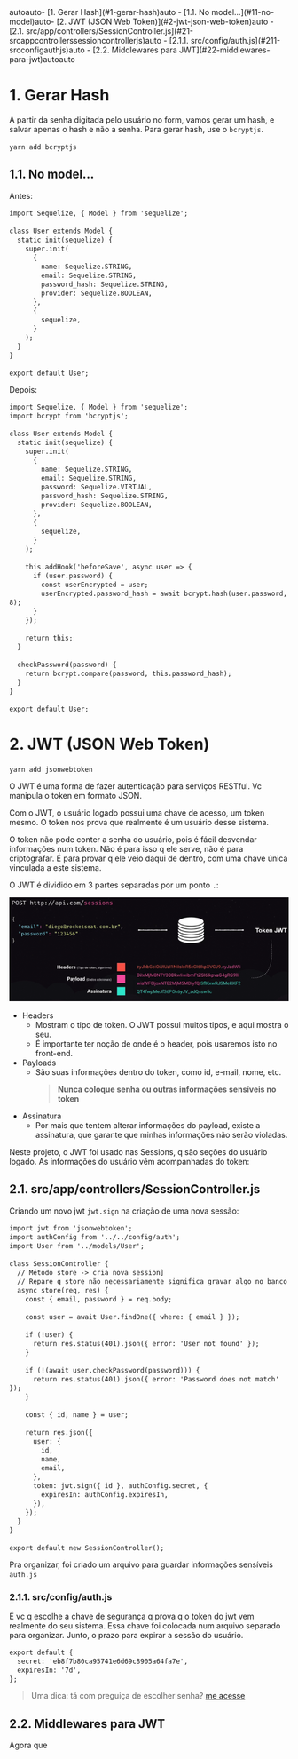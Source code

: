 <!-- TOC -->autoauto- [1. Gerar Hash](#1-gerar-hash)auto  - [1.1. No model...](#11-no-model)auto- [2. JWT (JSON Web Token)](#2-jwt-json-web-token)auto  - [2.1. src/app/controllers/SessionController.js](#21-srcappcontrollerssessioncontrollerjs)auto    - [2.1.1. src/config/auth.js](#211-srcconfigauthjs)auto  - [2.2. Middlewares para JWT](#22-middlewares-para-jwt)autoauto<!-- /TOC -->

# 1. Gerar Hash

A partir da senha digitada pelo usuário no form, vamos gerar um hash, e salvar
apenas o hash e não a senha. Para gerar hash, use o `bcryptjs`.

`yarn add bcryptjs`

## 1.1. No model...

Antes:

```
import Sequelize, { Model } from 'sequelize';

class User extends Model {
  static init(sequelize) {
    super.init(
      {
        name: Sequelize.STRING,
        email: Sequelize.STRING,
        password_hash: Sequelize.STRING,
        provider: Sequelize.BOOLEAN,
      },
      {
        sequelize,
      }
    );
  }
}

export default User;
```

Depois:

```
import Sequelize, { Model } from 'sequelize';
import bcrypt from 'bcryptjs';

class User extends Model {
  static init(sequelize) {
    super.init(
      {
        name: Sequelize.STRING,
        email: Sequelize.STRING,
        password: Sequelize.VIRTUAL,
        password_hash: Sequelize.STRING,
        provider: Sequelize.BOOLEAN,
      },
      {
        sequelize,
      }
    );

    this.addHook('beforeSave', async user => {
      if (user.password) {
        const userEncrypted = user;
        userEncrypted.password_hash = await bcrypt.hash(user.password, 8);
      }
    });

    return this;
  }

  checkPassword(password) {
    return bcrypt.compare(password, this.password_hash);
  }
}

export default User;
```

# 2. JWT (JSON Web Token)

`yarn add jsonwebtoken`

O JWT é uma forma de fazer autenticação para serviços RESTful. Vc manipula o
token em formato JSON.

Com o JWT, o usuário logado possui uma chave de acesso, um token mesmo. O token
nos prova que realmente é um usuário desse sistema.

O token não pode conter a senha do usuário, pois é fácil desvendar informações
num token. Não é para isso q ele serve, não é para criptografar. É para provar q
ele veio daqui de dentro, com uma chave única vinculada a este sistema.

O JWT é dividido em 3 partes separadas por um ponto `.`:

![jwt-image](/Caderno_de_Anotacoes/6-Gerar-hash_JWT/images/img1.png)

- Headers
  - Mostram o tipo de token. O JWT possui muitos tipos, e aqui mostra o seu.
  - É importante ter noção de onde é o header, pois usaremos isto no front-end.
- Payloads
  - São suas informações dentro do token, como id, e-mail, nome, etc.
    > **Nunca coloque senha ou outras informações sensíveis no token**
- Assinatura
  - Por mais que tentem alterar informações do payload, existe a assinatura, que
    garante que minhas informações não serão violadas.

Neste projeto, o JWT foi usado nas Sessions, q são seções do usuário logado.
As informações do usuário vêm acompanhadas do token:

## 2.1. src/app/controllers/SessionController.js

Criando um novo jwt `jwt.sign` na criação de uma nova sessão:

```
import jwt from 'jsonwebtoken';
import authConfig from '../../config/auth';
import User from '../models/User';

class SessionController {
  // Método store -> cria nova session]
  // Repare q store não necessariamente significa gravar algo no banco
  async store(req, res) {
    const { email, password } = req.body;

    const user = await User.findOne({ where: { email } });

    if (!user) {
      return res.status(401).json({ error: 'User not found' });
    }

    if (!(await user.checkPassword(password))) {
      return res.status(401).json({ error: 'Password does not match' });
    }

    const { id, name } = user;

    return res.json({
      user: {
        id,
        name,
        email,
      },
      token: jwt.sign({ id }, authConfig.secret, {
        expiresIn: authConfig.expiresIn,
      }),
    });
  }
}

export default new SessionController();
```

Pra organizar, foi criado um arquivo para guardar informações sensíveis `auth.js`

### 2.1.1. src/config/auth.js

É vc q escolhe a chave de segurança q prova q o token do jwt vem realmente do
seu sistema. Essa chave foi colocada num arquivo separado para organizar. Junto,
o prazo para expirar a sessão do usuário.

```
export default {
  secret: 'eb8f7b80ca95741e6d69c8905a64fa7e',
  expiresIn: '7d',
};
```

> Uma dica: tá com preguiça de escolher senha? [me acesse](https://www.md5online.org)

## 2.2. Middlewares para JWT

Agora que
